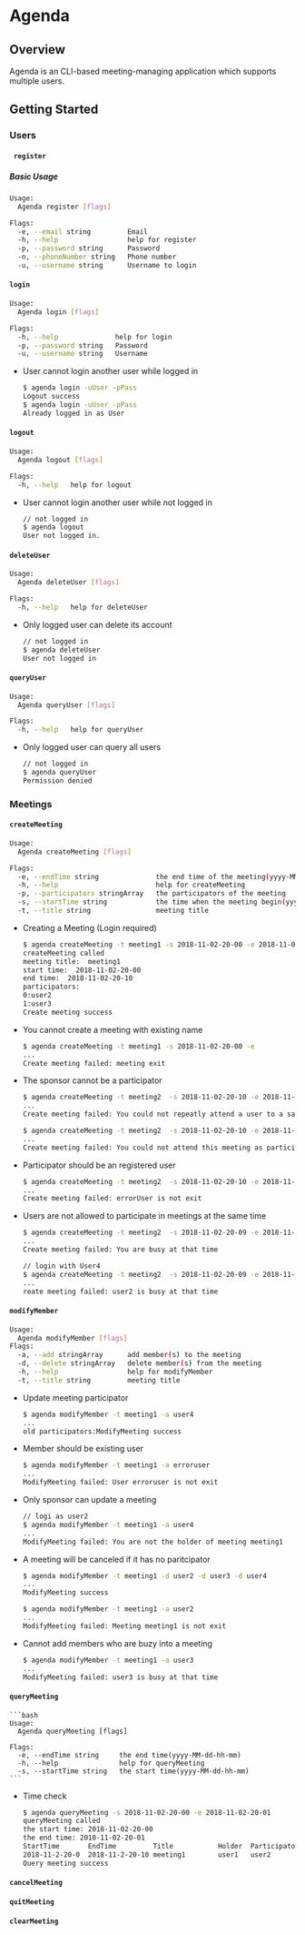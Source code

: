 # Agenda

## Overview

Agenda is an CLI-based meeting-managing application which supports multiple users.

## Getting Started

### Users

#### ` register`

##### Basic Usage

```bash
Usage:
  Agenda register [flags]

Flags:
  -e, --email string         Email
  -h, --help                 help for register
  -p, --password string      Password
  -n, --phoneNumber string   Phone number
  -u, --username string      Username to login
```

#### `login`

```bash
Usage:
  Agenda login [flags]

Flags:
  -h, --help              help for login
  -p, --password string   Password
  -u, --username string   Username
```

* User cannot login another user while logged in

    ```bash
    $ agenda login -uUser -pPass
    Logout success
    $ agenda login -uUser -pPass
    Already logged in as User
    ```

#### `logout`

```bash
Usage:
  Agenda logout [flags]

Flags:
  -h, --help   help for logout
```

* User cannot login another user while not logged in

  ```bash
  // not logged in
  $ agenda logout
  User not logged in.
  ```


#### `deleteUser`

```bash
Usage:
  Agenda deleteUser [flags]

Flags:
  -h, --help   help for deleteUser
```

* Only logged user can delete its account

  ```bash
  // not logged in
  $ agenda deleteUser
  User not logged in
  ```

#### `queryUser`

```bash
Usage:
  Agenda queryUser [flags]

Flags:
  -h, --help   help for queryUser
```

* Only logged user can query all users

  ```bash
  // not logged in
  $ agenda queryUser
  Permission denied
  ```

### Meetings

#### `createMeeting`

```bash
Usage:
  Agenda createMeeting [flags]

Flags:
  -e, --endTime string              the end time of the meeting(yyyy-MM-dd-hh-mm)
  -h, --help                        help for createMeeting
  -p, --participators stringArray   the participators of the meeting
  -s, --startTime string            the time when the meeting begin(yyyy-MM-dd-hh-mm)
  -t, --title string                meeting title
```

* Creating a Meeting (Login required)

    ```bash
    $ agenda createMeeting -t meeting1 -s 2018-11-02-20-00 -e 2018-11-02-20-10 -p user2 -p user3
    createMeeting called
    meeting title:  meeting1
    start time:  2018-11-02-20-00
    end time:  2018-11-02-20-10
    participators:
    0:user2
    1:user3
    Create meeting success
    ```

* You cannot create a meeting with existing name

    ```bash
    $ agenda createMeeting -t meeting1 -s 2018-11-02-20-00 -e
    ...
    Create meeting failed: meeting exit
    ```

* The sponsor cannot be a participator

    ```bash
    $ agenda createMeeting -t meeting2  -s 2018-11-02-20-10 -e 2018-11-02-20-20 -p user2 -p user2
    ...
    Create meeting failed: You could not repeatly attend a user to a same meeting

    $ agenda createMeeting -t meeting2  -s 2018-11-02-20-10 -e 2018-11-02-20-20 -p user1
    ...
    Create meeting failed: You could not attend this meeting as participator
    ```

* Participator should be an registered user

    ```bash
    $ agenda createMeeting -t meeting2  -s 2018-11-02-20-10 -e 2018-11-02-20-20 -p errorUser
    ...
    Create meeting failed: errorUser is not exit
    ```

* Users are not allowed to participate in meetings at the same time

    ```bash
    $ agenda createMeeting -t meeting2  -s 2018-11-02-20-09 -e 2018-11-02-20-20 -p user2
    ...
    Create meeting failed: You are busy at that time

    // login with User4
    $ agenda createMeeting -t meeting2  -s 2018-11-02-20-09 -e 2018-11-	  02-20-20 -p user2
    ...
    reate meeting failed: user2 is busy at that time
    ```


#### `modifyMember`

```bash 
Usage:
  Agenda modifyMember [flags]
Flags:
  -a, --add stringArray      add member(s) to the meeting
  -d, --delete stringArray   delete member(s) from the meeting
  -h, --help                 help for modifyMember
  -t, --title string         meeting title
```


* Update meeting participator

    ```bash
    $ agenda modifyMember -t meeting1 -a user4
    ...
    old participators:ModifyMeeting success
    ```

* Member should be existing user

    ```bash
    $ agenda modifyMember -t meeting1 -a erroruser
    ...
    ModifyMeeting failed: User erroruser is not exit
    ```


* Only sponsor can update a meeting

    ```bash
    // logi as user2
    $ agenda modifyMember -t meeting1 -a user4
    ...
    ModifyMeeting failed: You are not the holder of meeting meeting1
    ```

* A meeting will be canceled if it has no paritcipator

    ```bash
    $ agenda modifyMember -t meeting1 -d user2 -d user3 -d user4
    ...
    ModifyMeeting success

    $ agenda modifyMember -t meeting1 -a user2
    ...
    ModifyMeeting failed: Meeting meeting1 is not exit
    ```

* Cannot add members who are buzy into a meeting

    ```bash
    $ agenda modifyMember -t meeting1 -a user3
    ...
    ModifyMeeting failed: user3 is busy at that time
    ```

#### `queryMeeting`

    ```bash
    Usage:
      Agenda queryMeeting [flags]
    
    Flags:
      -e, --endTime string     the end time(yyyy-MM-dd-hh-mm)
      -h, --help               help for queryMeeting
      -s, --startTime string   the start time(yyyy-MM-dd-hh-mm)
    ```

* Time check

    ```bash
    $ agenda queryMeeting -s 2018-11-02-20-00 -e 2018-11-02-20-01
    queryMeeting called
    the start time: 2018-11-02-20-00
    the end time: 2018-11-02-20-01
    StartTime       EndTime         Title           Holder  Participators
    2018-11-2-20-0  2018-11-2-20-10 meeting1        user1   user2
    Query meeting success
    ```

#### `cancelMeeting`

#### `quitMeeting`

#### `clearMeeting`